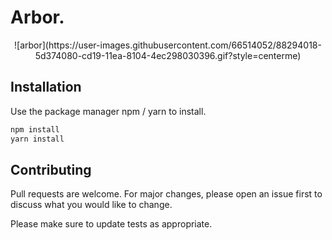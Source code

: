 # Arbor.

<p align="center">
![arbor](https://user-images.githubusercontent.com/66514052/88294018-5d374080-cd19-11ea-8104-4ec298030396.gif?style=centerme)
</p>

## Installation

Use the package manager npm / yarn to install.

```bash
npm install
yarn install
```

## Contributing
Pull requests are welcome. For major changes, please open an issue first to discuss what you would like to change.

Please make sure to update tests as appropriate.


